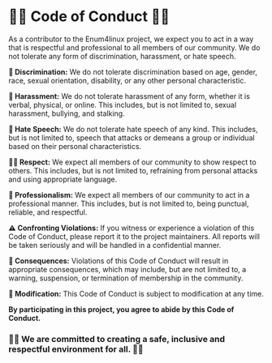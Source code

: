 # :guardsman: Code of Conduct :guardsman:

As a contributor to the Enum4linux project, we expect you to act in a way that is respectful and professional to all members of our community. We do not tolerate any form of discrimination, harassment, or hate speech.

**:no_entry_sign: Discrimination:** We do not tolerate discrimination based on age, gender, race, sexual orientation, disability, or any other personal characteristic.

**:no_entry_sign: Harassment:** We do not tolerate harassment of any form, whether it is verbal, physical, or online. This includes, but is not limited to, sexual harassment, bullying, and stalking.

**:no_entry_sign: Hate Speech:** We do not tolerate hate speech of any kind. This includes, but is not limited to, speech that attacks or demeans a group or individual based on their personal characteristics.

**:guardsman: Respect:** We expect all members of our community to show respect to others. This includes, but is not limited to, refraining from personal attacks and using appropriate language.

**:briefcase: Professionalism:** We expect all members of our community to act in a professional manner. This includes, but is not limited to, being punctual, reliable, and respectful.

**:warning: Confronting Violations:** If you witness or experience a violation of this Code of Conduct, please report it to the project maintainers. All reports will be taken seriously and will be handled in a confidential manner.

**:rotating_light: Consequences:** Violations of this Code of Conduct will result in appropriate consequences, which may include, but are not limited to, a warning, suspension, or termination of membership in the community.

**:wrench: Modification:** This Code of Conduct is subject to modification at any time.

**By participating in this project, you agree to abide by this Code of Conduct.**

### **:guardsman: We are committed to creating a safe, inclusive and respectful environment for all. :guardsman:**

